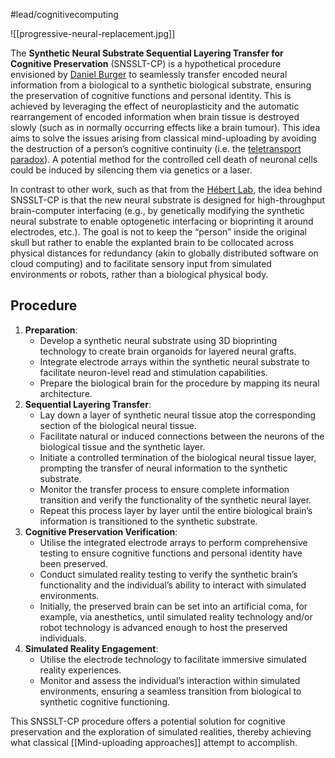 #lead/cognitivecomputing

![[progressive-neural-replacement.jpg]]

The **Synthetic Neural Substrate Sequential Layering Transfer for Cognitive Preservation** (SNSSLT-CP) is a hypothetical procedure envisioned by [Daniel Burger](https://danielburger.online/) to seamlessly transfer encoded neural information from a biological to a synthetic biological substrate, ensuring the preservation of cognitive functions and personal identity. This is achieved by leveraging the effect of neuroplasticity and the automatic rearrangement of encoded information when brain tissue is destroyed slowly (such as in normally occurring effects like a brain tumour). This idea aims to solve the issues arising from classical mind-uploading by avoiding the destruction of a person’s cognitive continuity (i.e. the [teletransport paradox](https://en.wikipedia.org/wiki/Teletransportation_paradox)). A potential method for the controlled cell death of neuronal cells could be induced by silencing them via genetics or a laser.

In contrast to other work, such as that from the [Hébert Lab](https://hebertlab.einsteinmedneuroscience.org/), the idea behind SNSSLT-CP is that the new neural substrate is designed for high-throughput brain-computer interfacing (e.g., by genetically modifying the synthetic neural substrate to enable optogenetic interfacing or bioprinting it around electrodes, etc.). The goal is not to keep the “person” inside the original skull but rather to enable the explanted brain to be collocated across physical distances for redundancy (akin to globally distributed software on cloud computing) and to facilitate sensory input from simulated environments or robots, rather than a biological physical body.

## Procedure

1. **Preparation**:
    - Develop a synthetic neural substrate using 3D bioprinting technology to create brain organoids for layered neural grafts.
    - Integrate electrode arrays within the synthetic neural substrate to facilitate neuron-level read and stimulation capabilities.
    - Prepare the biological brain for the procedure by mapping its neural architecture.
2. **Sequential Layering Transfer**:
    - Lay down a layer of synthetic neural tissue atop the corresponding section of the biological neural tissue.
    - Facilitate natural or induced connections between the neurons of the biological tissue and the synthetic layer.
    - Initiate a controlled termination of the biological neural tissue layer, prompting the transfer of neural information to the synthetic substrate.
    - Monitor the transfer process to ensure complete information transition and verify the functionality of the synthetic neural layer.
    - Repeat this process layer by layer until the entire biological brain’s information is transitioned to the synthetic substrate.
3. **Cognitive Preservation Verification**:
    - Utilise the integrated electrode arrays to perform comprehensive testing to ensure cognitive functions and personal identity have been preserved.
    - Conduct simulated reality testing to verify the synthetic brain’s functionality and the individual’s ability to interact with simulated environments.
    - Initially, the preserved brain can be set into an artificial coma, for example, via anesthetics, until simulated reality technology and/or robot technology is advanced enough to host the preserved individuals.
1. **Simulated Reality Engagement**:
    - Utilise the electrode technology to facilitate immersive simulated reality experiences.
    - Monitor and assess the individual’s interaction within simulated environments, ensuring a seamless transition from biological to synthetic cognitive functioning.

This SNSSLT-CP procedure offers a potential solution for cognitive preservation and the exploration of simulated realities, thereby achieving what classical [[Mind-uploading approaches]] attempt to accomplish.
